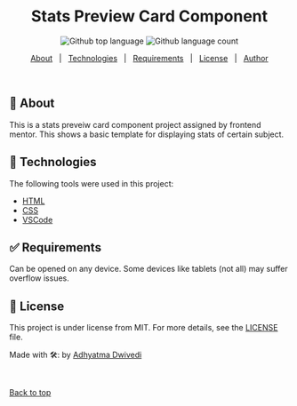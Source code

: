 
<h1 align="center">Stats Preview Card Component</h1>

<p align="center">
  <img alt="Github top language" src="https://img.shields.io/github/languages/top/r00kieAd/statsPreview?color=56BEB8">

  <img alt="Github language count" src="https://img.shields.io/github/languages/count/r00kieAd/statsPreview?color=56BEB8">
</p>

<p align="center">
  <a href="#dart-about">About</a> &#xa0; | &#xa0;
  <a href="#rocket-technologies">Technologies</a> &#xa0; | &#xa0;
  <a href="#white_check_mark-requirements">Requirements</a> &#xa0; | &#xa0;
  <a href="#memo-license">License</a> &#xa0; | &#xa0;
  <a href="https://github.com/r00kieAd" target="_blank">Author</a>
</p>

<br>

## :dart: About ##

This is a stats preveiw card component project assigned by frontend mentor. This shows a basic template for displaying stats of certain subject.


## :rocket: Technologies ##

The following tools were used in this project:

- [HTML](https://www.w3schools.com/html/default.asp)
- [CSS](https://www.w3schools.com/css/default.asp)
- [VSCode](https://code.visualstudio.com/)

## :white_check_mark: Requirements ##

Can be opened on any device. Some devices like tablets (not all) may suffer overflow issues.

## :memo: License ##

This project is under license from MIT. For more details, see the [LICENSE](LICENSE) file.


Made with 🛠️: by <a href="https://github.com/r00kieAd" target="_blank">Adhyatma Dwivedi</a>

&#xa0;

<a href="#top">Back to top</a>
